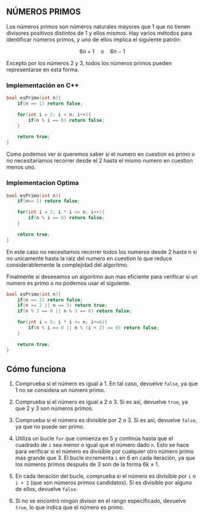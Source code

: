 ## NÚMEROS PRIMOS

Los números primos son números naturales mayores que 1 que no tienen divisores positivos distintos de 1 y ellos mismos. Hay varios métodos para identificar números primos, y uno de ellos implica el siguiente patrón:

$$ 
{6n+1} \quad \text{o} \quad {6n-1}  
$$

Excepto por los números 2 y 3, todos los números primos pueden representarse en esta forma.

### Implementación en C++

```cpp
bool esPrimo(int n){
    if(n == 1) return false;

    for(int i = 2; i < n; i++){
        if(n % i == 0) return false;
    }

    return true;
}
```
Como podemos ver si queremos saber si el numero en cuestion es primo o no necesitariamos recorrer desde el 2 hasta el mismo numero en cuestion menos uno.

### Implementacion Optima
```cpp
bool esPrimo(int n){
    if(n== 1) return false;

    for(int i = 2; i * i <= n; i++){
        if(n % i == 0) return false;
    }

    return true;
}
```
En este caso no necesitamos recorrer todos los numeros desde 2 hasta n si no unicamente hasta la raiz del numero en cuestion lo que reduce considerablemente la complejidad del algoritmo.

Finalmente si deseeamos un algoritmo aun mas eficiente para verificar si un numero es primo o no podemos usar el siguiente.
```cpp
bool esPrimo(int n){
    if(n == 1) return false;
    if(n == 2 || n == 3) return true;
    if(n % 2 == 0 || n % 3 == 0) return false;

    for(int i = 5; i * i <= n; i+=6){
        if(n % i == 0 || n % (i + 2) == 0) return false;
    }

    return true;
}
```

## Cómo funciona

1. Comprueba si el número es igual a 1. En tal caso, devuelve `false`, ya que 1 no se considera un número primo.
   
2. Comprueba si el número es igual a 2 o 3. Si es así, devuelve `true`, ya que 2 y 3 son números primos.
   
3. Comprueba si el número es divisible por 2 o 3. Si es así, devuelve `false`, ya que no puede ser primo.
   
4. Utiliza un bucle `for` que comienza en 5 y continúa hasta que el cuadrado de `i` sea menor o igual que el número dado `n`. Esto se hace para verificar si el número es divisible por cualquier otro número primo más grande que 3. El bucle incrementa `i` en 6 en cada iteración, ya que los números primos después de 3 son de la forma 6k ± 1.
   
5. En cada iteración del bucle, comprueba si el número es divisible por `i` o `i + 2` (que son números primos candidatos). Si es divisible por alguno de ellos, devuelve `false`.
   
6. Si no se encontró ningún divisor en el rango especificado, devuelve `true`, lo que indica que el número es primo.